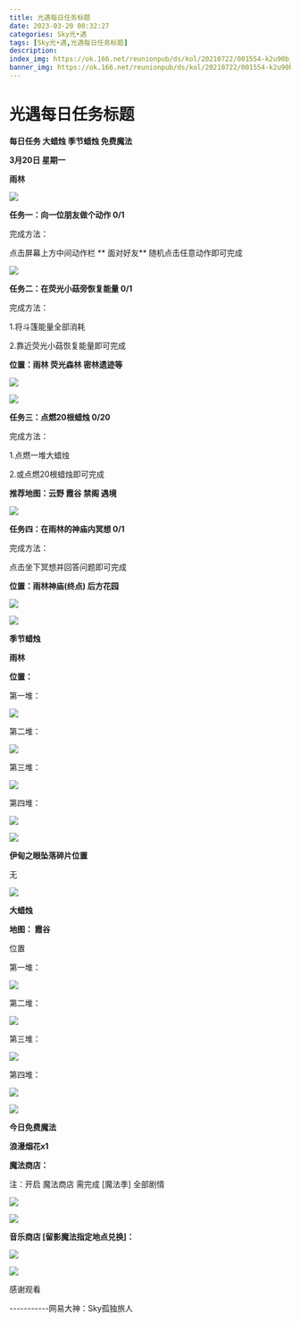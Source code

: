 ```yaml
---
title: 光遇每日任务标题
date: 2023-03-20 00:32:27
categories: Sky光•遇
tags: [Sky光•遇,光遇每日任务标题]
description: 
index_img: https://ok.166.net/reunionpub/ds/kol/20210722/001554-k2u90bj7ay.png?imageView&thumbnail=600x0&type=jpg
banner_img: https://ok.166.net/reunionpub/ds/kol/20210722/001554-k2u90bj7ay.png?imageView&thumbnail=600x0&type=jpg
---
```

# 光遇每日任务标题
**每日任务 大蜡烛 季节蜡烛 免费魔法**

 **3月20日 星期一**

 **雨林**

![](https://img.166.net/reunionpub/ds/kol/20230320/000355-b9nl0uhey2.jpg)

 **任务一：向一位朋友做个动作 0/1**

完成方法：

点击屏幕上方中间动作栏 **  面对好友** 随机点击任意动作即可完成

![](https://img.166.net/reunionpub/ds/kol/20230320/000103-pz3uao7kn2.jpg)

 **任务二：在荧光小菇旁恢复能量 0/1**

完成方法：

1.将斗篷能量全部消耗

2.靠近荧光小菇恢复能量即可完成

 **位置：雨林 荧光森林 密林遗迹等**

![](https://img.166.net/reunionpub/ds/kol/20230320/000129-k0ay5sw1zv.jpeg)

![](https://img.166.net/reunionpub/ds/kol/20230320/000137-em1fhwsizq.jpeg)

 **任务三：点燃20根蜡烛 0/20**

完成方法：

1.点燃一堆大蜡烛

2.或点燃20根蜡烛即可完成

 **推荐地图：云野 霞谷 禁阁 遇境**

![](https://img.166.net/reunionpub/ds/kol/20230320/000158-2rwuy8gq1n.jpg)

 **任务四：在雨林的神庙内冥想 0/1**

完成方法：

点击坐下冥想并回答问题即可完成

 **位置：雨林神庙(终点) 后方花园**

![](https://img.166.net/reunionpub/ds/kol/20230320/000217-0wirgcv51z.jpg)

![](https://img.166.net/reunionpub/ds/kol/20221018/100256-wzutnocka0.png)

 **季节蜡烛**

 **雨林**

 **位置：**

第一堆：

![](https://img.166.net/reunionpub/ds/kol/20230319/235216-jtr0n4vfuy.jpeg)

第二堆：

![](https://img.166.net/reunionpub/ds/kol/20230319/235224-cja7dqheyf.jpeg)

第三堆：

![](https://img.166.net/reunionpub/ds/kol/20230319/235233-0ncwb7zdsr.jpeg)

第四堆：

![](https://img.166.net/reunionpub/ds/kol/20230319/235241-r4gsqpwi5d.jpeg)

![](https://img.166.net/reunionpub/ds/kol/20221130/005912-5mvshq9nf3.png)

 **伊甸之眼坠落碎片位置**

无

![](https://img.166.net/reunionpub/ds/kol/20230313/005012-cdpy0kr1uq.png)

 **大蜡烛**

 **地图： 霞谷**

位置

第一堆：

![](https://img.166.net/reunionpub/ds/kol/20230319/235420-klts5bfcnd.jpeg)

第二堆：

![](https://img.166.net/reunionpub/ds/kol/20230319/235429-tg78hor49f.jpeg)

第三堆：

![](https://img.166.net/reunionpub/ds/kol/20230319/235438-1cqem2og47.jpeg)

第四堆：

![](https://img.166.net/reunionpub/ds/kol/20230319/235447-u6fhz8m7ny.jpeg)

![](https://img.166.net/reunionpub/ds/kol/20221018/100256-wzutnocka0.png)

 **今日免费魔法**

 **浪漫烟花x1**

 **魔法商店：**

注：开启 魔法商店 需完成 [魔法季] 全部剧情

![](https://img.166.net/reunionpub/ds/kol/20221018/100559-oibznvdtus.png)

![](https://img.166.net/reunionpub/ds/kol/20230319/235526-0sgzu9364f.jpeg)

 **音乐商店 [留影魔法指定地点兑换]：**

![](https://img.166.net/reunionpub/ds/kol/20230319/235555-fqg98l3srj.jpeg)

 **![](https://img.166.net/reunionpub/ds/kol/20221018/100256-wzutnocka0.png)**

感谢观看

\-----------网易大神：Sky孤独旅人

